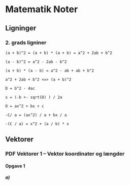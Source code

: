
# Matematik Noter

## Ligninger

### 2. grads ligniner

```
(a + b)^2 = (a + b) * (a + b) = a^2 + 2ab + b^2

(a - b)^2 = a^2 - 2ab - b^2

(a + b) * (a - b) = a^2 - ab + ab + b^2

a^2 + 2ab + b^2 <=> (a + b)^2
```

```
D = b^2 - 4ac

x = (-b +- sqrt(D) ) / 2a

O = ax^2 + bx + c

-C/ a = (ax^2) / a + bx / a

-(C / a) = x^2 + (a / b) * x
```

## Vektorer

### PDF Vektorer 1 – Vektor koordinater og længder

#### Opgave 1

##### a)



